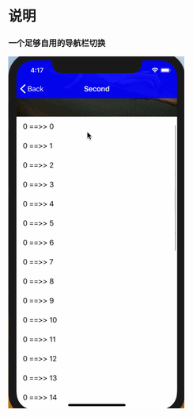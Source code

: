 #  说明
###  一个足够自用的导航栏切换

![alt demo](https://github.com/hyacinthxinxin/fx_NavigationBarDemo/blob/master/deme.gif)

